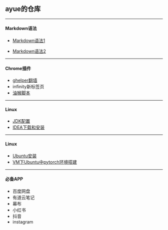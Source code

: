 ## ayue的仓库
***
#### Markdown语法
- [Markdown语法1](https://zhuanlan.zhihu.com/p/86516807)

- [Markdown语法2](https://mp.weixin.qq.com/s/67iYRvOXV6E9YxDHjjW0Gg)
***
#### Chrome插件
- [ghelper翻墙](googlehelper.net)
- infinity新标签页
- [油猴脚本](https://greasyfork.org/zh-CN)
***
#### Linux
- [JDK配置]([https://mp.weixin.qq.com/s/vkLZ_3Jp4HdQ8PDIMYsGEw](https://blog.csdn.net/m0_61961937/article/details/122906540?ops_request_misc=%257B%2522request%255Fid%2522%253A%2522168410606416800188540720%2522%252C%2522scm%2522%253A%252220140713.130102334.pc%255Fall.%2522%257D&request_id=168410606416800188540720&biz_id=0&utm_medium=distribute.pc_search_result.none-task-blog-2~all~first_rank_ecpm_v1~rank_v31_ecpm-4-122906540-null-null.142^v87^control,239^v2^insert_chatgpt&utm_term=Java%20JDK%20%E4%B8%8B%E8%BD%BD%E5%AE%89%E8%A3%85%EF%BC%8C%E4%BB%A5%E5%8F%8A%E7%8E%AF%E5%A2%83%E9%85%8D%E7%BD%AE&spm=1018.2226.3001.4187))
- [IDEA下载和安装]([https://blog.csdn.net/qq_43508270/article/details/124740022](https://blog.csdn.net/xqe777/article/details/128587556?ops_request_misc=%257B%2522request%255Fid%2522%253A%2522168410512416800184122496%2522%252C%2522scm%2522%253A%252220140713.130102334..%2522%257D&request_id=168410512416800184122496&biz_id=0&utm_medium=distribute.pc_search_result.none-task-blog-2~all~top_positive~default-1-128587556-null-null.142^v87^control,239^v2^insert_chatgpt&utm_term=intellij%20idea%E5%AE%89%E8%A3%85%E6%AD%A5%E9%AA%A4&spm=1018.2226.3001.4187))
***
#### Linux
- [Ubuntu安装](https://mp.weixin.qq.com/s/vkLZ_3Jp4HdQ8PDIMYsGEw)
- [VM下Ubuntu中pytorch环境搭建](https://blog.csdn.net/qq_43508270/article/details/124740022)
***
#### 必备APP
- 百度网盘
- 有道云笔记
- 幕布
- 小红书
- 抖音
- instagram
